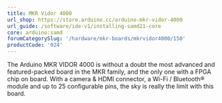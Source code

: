 ```yaml
---
title: MKR Vidor 4000
url_shop: https://store.arduino.cc/arduino-mkr-vidor-4000
url_guide: /software/ide-v1/installing-samd21-core
core: arduino:samd
forumCategorySlug: '/hardware/mkr-boards/mkrvidor4000/150'
productCode: '024'
---
```


The Arduino MKR VIDOR 4000 is without a doubt the most advanced and featured-packed board in the MKR family, and the only one with a FPGA chip on board. With a camera & HDMI connector, a Wi-Fi / Bluetooth® module and up to 25 configurable pins, the sky is really the limit with this board.